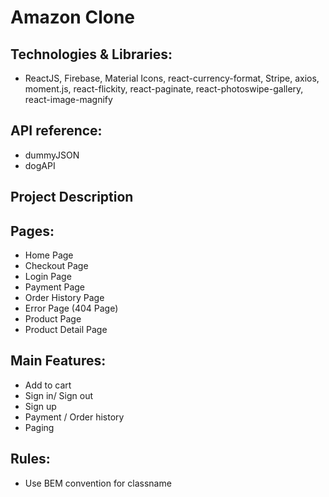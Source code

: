 # Amazon Clone

## Technologies & Libraries:

- ReactJS, Firebase, Material Icons, react-currency-format, Stripe, axios, moment.js, react-flickity, react-paginate, react-photoswipe-gallery, react-image-magnify

## API reference:

- dummyJSON
- dogAPI

## Project Description

## Pages:

- Home Page
- Checkout Page
- Login Page
- Payment Page
- Order History Page
- Error Page (404 Page)
- Product Page
- Product Detail Page

## Main Features:

- Add to cart
- Sign in/ Sign out
- Sign up
- Payment / Order history
- Paging

## Rules:

- Use BEM convention for classname
